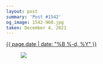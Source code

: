 ```yaml
---
layout: post
summary: 'Post #1542'
og_image: 1542-960.jpg
taken: December 4, 2021
---
```


<div class="post">
 <time>
  <a href="/1542">
   {{ page.date | date: "%B %-d, %Y" }}
  </a>
 </time>
 <a href="/1542">
  <figure data-taken="12/4/2021">
   <img sizes="(min-width: 700px) 50vw, calc(100vw - 2rem)" src="{{ site.assets_url }}/1542-480.jpg" srcset="{{ site.assets_url }}/1542-240.jpg 240w, {{ site.assets_url }}/1542-480.jpg 480w, {{ site.assets_url }}/1542-720.jpg 720w, {{ site.assets_url }}/1542-960.jpg 960w"/>
  </figure>
 </a>
</div>
